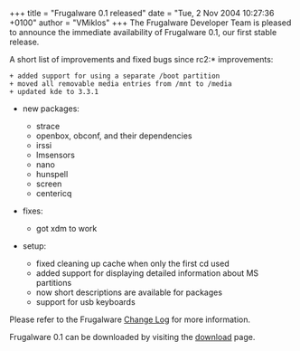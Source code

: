 +++
title = "Frugalware 0.1 released"
date = "Tue, 2 Nov 2004 10:27:36 +0100"
author = "VMiklos"
+++
The Frugalware Developer Team is pleased to announce the immediate availability of Frugalware 0.1, our first stable release.  

 A short list of improvements and fixed bugs since rc2:* improvements:  

	+ added support for using a separate /boot partition
	+ moved all removable media entries from /mnt to /media
	+ updated kde to 3.3.1
* new packages:  

	+ strace
	+ openbox, obconf, and their dependencies
	+ irssi
	+ lmsensors
	+ nano
	+ hunspell
	+ screen
	+ centericq
* fixes:  

	+ got xdm to work
* setup:  

	+ fixed cleaning up cache when only the first cd used
	+ added support for displaying detailed information about MS partitions
	+ now short descriptions are available for packages
	+ support for usb keyboards

  

 Please refer to the Frugalware [Change Log](changelog.php) for more information.  

 Frugalware 0.1 can be downloaded by visiting the [download](download.php) page.  
